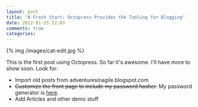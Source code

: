 ```yaml
---
layout: post
title: "A Fresh Start: Octopress Provides the Tooling for Blogging"
date: 2012-01-25 22:03
comments: true
categories: 
---
```

{% img /images/cat-edit.jpg %}

This is the first post using Octopress. So far it's awesome. I'll have more to show soon. Look for:

 - Import old posts from adventuresinagile.blogspot.com
 - <del>Customize the front page to include my password hasher.</del> My password generator is [here](/password.html).
 - Add Articles and other demo stuff
